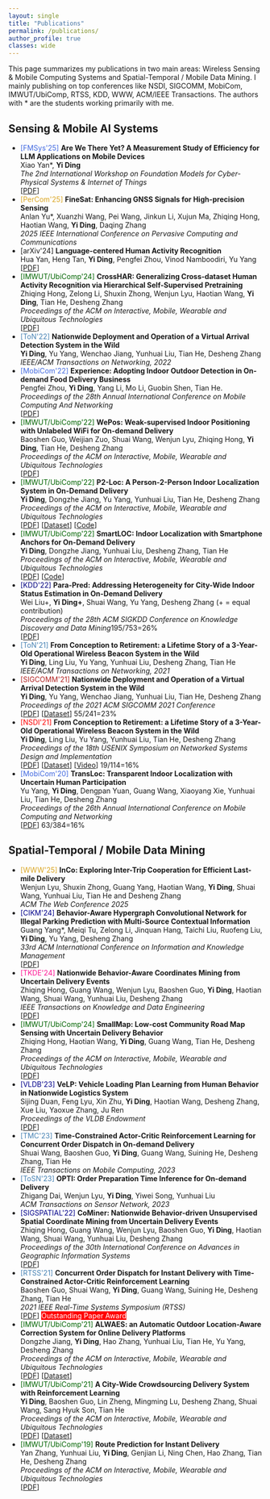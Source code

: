 ```yaml
---
layout: single
title: "Publications"
permalink: /publications/
author_profile: true
classes: wide
---
```


<!-- publications.md -->
<html lang="en">
<head>
    <meta charset="UTF-8">
    <meta name="viewport" content="width=device-width, initial-scale=1.0">
    <title>Publications</title>
    <link rel="stylesheet" href="style.css">
</head>
<body>
    <p>This page summarizes my publications in two main areas: Wireless Sensing & Mobile Computing Systems and Spatial-Temporal / Mobile Data Mining. I mainly publishing on top conferences like NSDI, SIGCOMM, MobiCom, IMWUT/UbiComp, RTSS, KDD, WWW, ACM/IEEE Transactions. The authors with * are the students working primarily with me.</p>

<div class="container">
        <div class="section-left">
            <h2>Sensing & Mobile AI Systems</h2>
            <!-- List publications here -->
            <ul>
              <li><span style="color:RoyalBlue">[FMSys'25]</span> <b>Are We There Yet? A Measurement Study of Efficiency for LLM Applications on Mobile Devices</b><br>
                    Xiao Yan*, <b>Yi Ding</b><br>
                <i>The 2nd International Workshop on Foundation Models for Cyber-Physical Systems & Internet of Things</i><br>[<a href="https://arxiv.org/pdf/2504.00002">PDF</a>]</li>  
              <li><span style="color:Goldenrod">[PerCom'25]</span> <b>FineSat: Enhancing GNSS Signals for High-precision Sensing</b><br>
                    Anlan Yu*, Xuanzhi Wang, Pei Wang, Jinkun Li, Xujun Ma, Zhiqing Hong, Haotian Wang, <b>Yi Ding</b>, Daqing Zhang<br>
                <i>2025 IEEE International Conference on Pervasive Computing and Communications</i></li>
                <li>[arXiv'24] <b>Language-centered Human Activity Recognition</b><br>
                    Hua Yan, Heng Tan, <b>Yi Ding</b>, Pengfei Zhou, Vinod Namboodiri, Yu Yang<br>
                    [<a href="https://arxiv.org/pdf/2410.00003">PDF</a>]</li>
                <li><span style="color:DarkGreen">[IMWUT/UbiComp'24]</span> <b>CrossHAR: Generalizing Cross-dataset Human Activity Recognition via Hierarchical Self-Supervised Pretraining</b><br>
                    Zhiqing Hong, Zelong Li, Shuxin Zhong, Wenjun Lyu, Haotian Wang, <b>Yi Ding</b>, Tian He, Desheng Zhang<br>
                    <i>Proceedings of the ACM on Interactive, Mobile, Wearable and Ubiquitous Technologies</i><br>
                    [<a href="https://dl.acm.org/doi/pdf/10.1145/3659597">PDF</a>]</li>
                <li><span style="color:SteelBlue">[ToN'22]</span> <b>Nationwide Deployment and Operation of a Virtual Arrival Detection System in the Wild</b> <br>
                    <b>Yi Ding</b>, Yu Yang, Wenchao Jiang, Yunhuai Liu, Tian He, Desheng Zhang <br>
                    <i>IEEE/ACM Transactions on Networking, 2022</i></li>
                <li><span style="color:RoyalBlue">[MobiCom'22]</span> <b>Experience: Adopting Indoor Outdoor Detection in On-demand Food Delivery Business</b> <br>
                    Pengfei Zhou, <b>Yi Ding</b>, Yang Li, Mo Li, Guobin Shen, Tian He. <br>
                    <i>Proceedings of the 28th Annual International Conference on Mobile Computing And Networking</i><br>
                    [<a href="https://wands.sg/publications/full_list/papers/MobiCom_22_1.pdf">PDF</a>]</li>
                <li><span style="color:DarkGreen">[IMWUT/UbiComp'22]</span> <b>WePos: Weak-supervised Indoor Positioning with Unlabeled WiFi for On-demand Delivery</b> <br>
                    Baoshen Guo, Weijian Zuo, Shuai Wang, Wenjun Lyu, Zhiqing Hong, <b>Yi Ding</b>, Tian He, Desheng Zhang <br>
                    <i>Proceedings of the ACM on Interactive, Mobile, Wearable and Ubiquitous Technologies</i><br>
                    [<a href="https://dl.acm.org/doi/pdf/10.1145/3534574">PDF</a>]</li>
                <li><span style="color:DarkGreen">[IMWUT/UbiComp'22]</span> <b>P2-Loc: A Person-2-Person Indoor Localization System in On-Demand Delivery</b> <br>
                    <b>Yi Ding</b>, Dongzhe Jiang, Yu Yang, Yunhuai Liu, Tian He, Desheng Zhang<br>
                    <i>Proceedings of the ACM on Interactive, Mobile, Wearable and Ubiquitous Technologies</i><br>
                    [<a href="https://dl.acm.org/doi/pdf/10.1145/3517238">PDF</a>]
                    [<a href="https://tianchi.aliyun.com/dataset/dataDetail?dataId=119097">Dataset</a>]
                    [<a href="https://github.com/dymodi/P2Loc">Code</a>]</li>
                <li><span style="color:DarkGreen">[IMWUT/UbiComp'22]</span> <b>SmartLOC: Indoor Localization with Smartphone Anchors for On-Demand Delivery</b> <br>
                    <b>Yi Ding</b>, Dongzhe Jiang, Yunhuai Liu, Desheng Zhang, Tian He<br>
                    <i>Proceedings of the ACM on Interactive, Mobile, Wearable and Ubiquitous Technologies</i><br>
                    [<a href="https://dl.acm.org/doi/pdf/10.1145/3494972">PDF</a>] 
                    [<a href="https://github.com/dymodi/SmartLOC">Code</a>]
                </li>
                <li><span style="color:Navy">[KDD'22]</span> <b>Para-Pred: Addressing Heterogeneity for City-Wide Indoor Status Estimation in On-Demand Delivery</b> <br>
                    Wei Liu+, <b>Yi Ding+</b>, Shuai Wang, Yu Yang, Desheng Zhang (+ = equal contribution) <br>
                    <i>Proceedings of the 28th ACM SIGKDD Conference on Knowledge Discovery and Data Mining</i>195/753=26%<br>
        [<a href="https://yi-ding.me/assets/files/Publications/Para-Pred.pdf">PDF</a>]
    </li>
    <li><span style="color:SteelBlue">[ToN'21]</span> <b>From Conception to Retirement: a Lifetime Story of a 3-Year-Old Operational Wireless Beacon System in the Wild</b> <br>
        <b>Yi Ding</b>, Ling Liu, Yu Yang, Yunhuai Liu, Desheng Zhang, Tian He <br>
        <i>IEEE/ACM Transactions on Networking, 2021</i>
    </li>
    <li><span style="color:FireBrick">[SIGCOMM'21]</span> <b>Nationwide Deployment and Operation of a Virtual Arrival Detection System in the Wild</b> <br>
        <b>Yi Ding</b>, Yu Yang, Wenchao Jiang, Yunhuai Liu, Tian He, Desheng Zhang <br>
        <i>Proceedings of the 2021 ACM SIGCOMM 2021 Conference</i><br>
        [<a href="https://dl.acm.org/doi/pdf/10.1145/3452296.3472911">PDF</a>] 
        [<a href="https://tianchi.aliyun.com/dataset/dataDetail?dataId=103969">Dataset</a>] 
        55/241=23%
    </li>
    <li><span style="color:Red">[NSDI'21]</span> <b>From Conception to Retirement: a Lifetime Story of a 3-Year-Old Operational Wireless Beacon System in the Wild</b> <br>
        <b>Yi Ding</b>, Ling Liu, Yu Yang, Yunhuai Liu, Tian He, Desheng Zhang <br>
        <i>Proceedings of the 18th USENIX Symposium on Networked Systems Design and Implementation</i><br>
        [<a href="https://www.usenix.org/system/files/nsdi21spring-ding.pdf">PDF</a>] 
        [<a href="https://tianchi.aliyun.com/dataset/dataDetail?dataId=76359">Dataset</a>] 
        [<a href="https://www.youtube.com/watch?v=PV9MUVwGw8o">Video</a>] 
        19/114=16%
    </li>
    <li><span style="color:RoyalBlue">[MobiCom'20]</span> <b>TransLoc: Transparent Indoor Localization with Uncertain Human Participation</b> <br>
        Yu Yang, <b>Yi Ding</b>, Dengpan Yuan, Guang Wang, Xiaoyang Xie, Yunhuai Liu, Tian He, Desheng Zhang <br>
        <i>Proceedings of the 26th Annual International Conference on Mobile Computing and Networking</i><br>
        [<a href="https://www.yyang.site/assets/pub/transloc.pdf">PDF</a>] 
        63/384=16%
    </li>
</ul>
</div>
<div class="section-right">
            <h2>Spatial-Temporal / Mobile Data Mining</h2>
            <!-- List publications here -->
            <ul>
                <li><span style="color:Goldenrod">[WWW'25]</span>  <b>InCo: Exploring Inter-Trip Cooperation for Efficient Last-mile Delivery</b><br>Wenjun Lyu, Shuxin Zhong, Guang Yang, Haotian Wang, <b>Yi Ding</b>, Shuai Wang, Yunhuai Liu, Tian He and Desheng Zhang<br><i>ACM The Web Conference 2025</i></li>
                <li><span style="color:DarkBlue">[CIKM'24]</span> <b>Behavior-Aware Hypergraph Convolutional Network for Illegal Parking Prediction with Multi-Source Contextual Information</b><br>
    Guang Yang*, Meiqi Tu, Zelong Li, Jinquan Hang, Taichi Liu, Ruofeng Liu, <b>Yi Ding</b>, Yu Yang, Desheng Zhang<br>
    <i>33rd ACM International Conference on Information and Knowledge Management</i><br>
    [<a href="https://dl.acm.org/doi/pdf/10.1145/3627673.3679563">PDF</a>]</li>
    <li><span style="color:DeepPink">[TKDE'24]</span> <b>Nationwide Behavior-Aware Coordinates Mining from Uncertain Delivery Events</b><br>
    Zhiqing Hong, Guang Wang, Wenjun Lyu, Baoshen Guo, <b>Yi Ding</b>, Haotian Wang, Shuai Wang, Yunhuai Liu, Desheng Zhang<br>
    <i>IEEE Transactions on Knowledge and Data Engineering</i><br>
    [<a href="https://ieeexplore.ieee.org/stamp/stamp.jsp?tp=&arnumber=10552380">PDF</a>]
</li>
<li><span style="color:DarkGreen">[IMWUT/UbiComp'24]</span> <b>SmallMap: Low-cost Community Road Map Sensing with Uncertain Delivery Behavior</b><br>
    Zhiqing Hong, Haotian Wang, <b>Yi Ding</b>, Guang Wang, Tian He, Desheng Zhang<br>
    <i>Proceedings of the ACM on Interactive, Mobile, Wearable and Ubiquitous Technologies</i><br>
    [<a href="https://dl.acm.org/doi/pdf/10.1145/3659596">PDF</a>]
</li>
<li><span style="color:DarkBlue">[VLDB'23]</span> <b>VeLP: Vehicle Loading Plan Learning from Human Behavior in Nationwide Logistics System</b><br>
    Sijing Duan, Feng Lyu, Xin Zhu, <b>Yi Ding</b>, Haotian Wang, Desheng Zhang, Xue Liu, Yaoxue Zhang, Ju Ren<br>
    <i>Proceedings of the VLDB Endowment</i><br>
    [<a href="https://www.vldb.org/pvldb/vol17/p241-duan.pdf">PDF</a>]
</li>
<li><span style="color:SteelBlue">[TMC'23]</span> <b>Time-Constrained Actor-Critic Reinforcement Learning for Concurrent Order Dispatch in On-demand Delivery</b><br>
    Shuai Wang, Baoshen Guo, <b>Yi Ding</b>, Guang Wang, Suining He, Desheng Zhang, Tian He<br>
    <i>IEEE Transactions on Mobile Computing, 2023</i>
</li>
<li><span style="color:SteelBlue">[ToSN'23]</span> <b>OPTI: Order Preparation Time Inference for On-demand Delivery</b><br>
    Zhigang Dai, Wenjun Lyu, <b>Yi Ding</b>, Yiwei Song, Yunhuai Liu<br>
    <i>ACM Transactions on Sensor Network, 2023</i>
</li>
<li><span style="color:DarkBlue">[SIGSPATIAL'22]</span> <b>CoMiner: Nationwide Behavior-driven Unsupervised Spatial Coordinate Mining from Uncertain Delivery Events</b><br>
    Zhiqing Hong, Guang Wang, Wenjun Lyu, Baoshen Guo, <b>Yi Ding</b>, Haotian Wang, Shuai Wang, Yunhuai Liu, Desheng Zhang<br>
    <i>Proceedings of the 30th International Conference on Advances in Geographic Information Systems</i><br>
    [<a href="https://www.dropbox.com/s/qqkg1szfrdzy6in/paper_37.pdf?dl=0">PDF</a>]
</li>
<li><span style="color:SteelBlue">[RTSS'21]</span> <b>Concurrent Order Dispatch for Instant Delivery with Time-Constrained Actor-Critic Reinforcement Learning</b><br>
    Baoshen Guo, Shuai Wang, <b>Yi Ding</b>, Guang Wang, Suining He, Desheng Zhang, Tian He<br>
    <i>2021 IEEE Real-Time Systems Symposium (RTSS)</i><br>
    [<a href="https://uconnuclab.github.io/publications/2021/Conference/guo-rtss-2021.pdf">PDF</a>]  
    <span style="background-color:red;color:White"> Outstanding Paper Award </span>
</li>
<li><span style="color:DarkGreen">[IMWUT/UbiComp'21]</span> <b>ALWAES: an Automatic Outdoor Location-Aware Correction System for Online Delivery Platforms</b><br>
    Dongzhe Jiang, <b>Yi Ding</b>, Hao Zhang, Yunhuai Liu, Tian He, Yu Yang, Desheng Zhang<br>
    <i>Proceedings of the ACM on Interactive, Mobile, Wearable and Ubiquitous Technologies</i><br>
    [<a href="https://dl.acm.org/doi/pdf/10.1145/3478081">PDF</a>] 
    [<a href="https://tianchi.aliyun.com/dataset/dataDetail?dataId=107267">Dataset</a>]
</li>
<li><span style="color:DarkGreen">[IMWUT/UbiComp'21]</span> <b>A City-Wide Crowdsourcing Delivery System with Reinforcement Learning</b><br>
    <b>Yi Ding</b>, Baoshen Guo, Lin Zheng, Mingming Lu, Desheng Zhang, Shuai Wang, Sang Hyuk Son, Tian He<br>
    <i>Proceedings of the ACM on Interactive, Mobile, Wearable and Ubiquitous Technologies</i><br>
    [<a href="https://dl.acm.org/doi/pdf/10.1145/3478117">PDF</a>] 
    [<a href="https://tianchi.aliyun.com/dataset/dataDetail?dataId=106807">Dataset</a>]
</li>
<li><span style="color:DarkGreen">[IMWUT/UbiComp'19]</span> <b>Route Prediction for Instant Delivery</b><br>
    Yan Zhang, Yunhuai Liu, <b>Yi Ding</b>, Genjian Li, Ning Chen, Hao Zhang, Tian He, Desheng Zhang<br>
    <i>Proceedings of the ACM on Interactive, Mobile, Wearable and Ubiquitous Technologies</i><br>
    [<a href="https://static.aminer.cn/upload/pdf/804/626/236/5d77773b47c8f76646d17f1f_0.pdf">PDF</a>]
</li>
            </ul>
        </div>
    </div>

</body>
</html>
